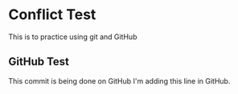 # Conflict Test
This is to practice using git and GitHub
## GitHub Test
This commit is being done on GitHub
I'm adding this line in GitHub.
